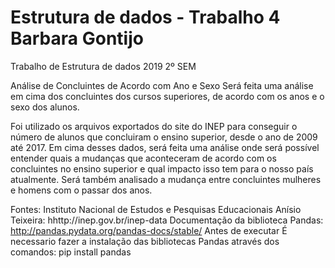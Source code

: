 # Estrutura de dados - Trabalho 4 Barbara Gontijo
Trabalho de Estrutura de dados 2019 2º SEM

Análise de Concluintes de Acordo com Ano e Sexo
Será feita uma análise em cima dos concluintes dos cursos superiores, de acordo com os anos e o sexo dos alunos.

Foi utilizado os arquivos exportados do site do INEP para conseguir o número de alunos que concluiram o ensino superior, desde o ano de 2009 até 2017. Em cima desses dados, será feita uma análise onde será possível entender quais a mudanças que aconteceram de acordo com os concluintes no ensino superior e qual impacto isso tem para o nosso país atualmente. Será também analisado a mudança entre concluintes mulheres e homens com o passar dos anos.

Fontes:
Instituto Nacional de Estudos e Pesquisas Educacionais Anísio Teixeira: hhttp://inep.gov.br/inep-data 
Documentação da biblioteca Pandas: http://pandas.pydata.org/pandas-docs/stable/
Antes de executar
É necessario fazer a instalação das bibliotecas Pandas através dos comandos: pip install pandas
